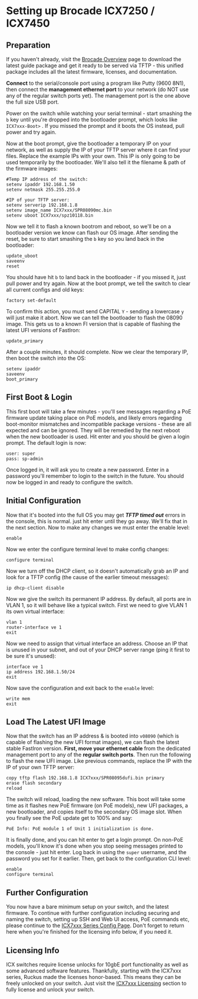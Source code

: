 # Setting up Brocade ICX7250 / ICX7450

## Preparation
If you haven't already, visit the [Brocade Overview](brocade-overview.md) page to download the latest guide package and get it ready to be served via TFTP - this unified package includes all the latest firmware, licenses, and documentation.  

**Connect** to the serial/console port using a program like Putty (9600 8N1), then connect the **management ethernet port** to your network (do NOT use any of the regular switch ports yet). The management port is the one above the full size USB port.

Power on the switch while watching your serial terminal - start smashing the `b` key until you're dropped into the bootloader prompt, which looks like `ICX7xxx-Boot>` . If you missed the prompt and it boots the OS instead, pull power and try again.

Now at the boot prompt, give the bootloader a temporary IP on your network, as well as supply the IP of your TFTP server where it can find your files. Replace the example IPs with your own. This IP is only going to be used temporarily by the bootloader. We'll also tell it the filename & path of the firmware images:
```
#Temp IP address of the switch:
setenv ipaddr 192.168.1.50
setenv netmask 255.255.255.0

#IP of your TFTP server:
setenv serverip 192.168.1.8
setenv image_name ICX7xxx/SPR08090mc.bin
setenv uboot ICX7xxx/spz10118.bin
```
Now we tell it to flash a known bootrom and reboot, so we'll be on a bootloader version we know can flash our OS image. After sending the reset, be sure to start smashing the `b` key so you land back in the bootloader:
```
update_uboot
saveenv
reset
```
You should have hit `b` to land back in the bootloader - if you missed it, just pull power and try again. Now at the boot prompt, we tell the switch to clear all current configs and old keys:
```
factory set-default
```
To confirm this action, you must send CAPITAL `Y` - sending a lowercase `y` will just make it abort. Now we can tell the bootloader to flash the 08090 image. This gets us to a known FI version that is capable of flashing the latest UFI versions of FastIron:
```
update_primary
```
After a couple minutes, it should complete. Now we clear the temporary IP, then boot the switch into the OS:
```
setenv ipaddr
saveenv
boot_primary
```
## First Boot & Login
This first boot will take a few minutes - you'll see messages regarding a PoE firmware update taking place on PoE models, and likely errors regarding boot-monitor mismatches and incompatible package versions - these are all expected and can be ignored. They will be remedied by the next reboot when the new bootloader is used. Hit enter and you should be given a login prompt. The default login is now:
```
user: super
pass: sp-admin
```
Once logged in, it will ask you to create a new password. Enter in a password you'll remember to login to the switch in the future. You should now be logged in and ready to configure the switch.

## Initial Configuration
Now that it's booted into the full OS you may get ***TFTP timed out*** errors in the console, this is normal. just hit enter until they go away. We'll fix that in the next section. Now to make any changes we must enter the enable level:
```
enable
```
Now we enter the configure terminal level to make config changes:
```
configure terminal
```
Now we turn off the DHCP client, so it doesn't automatically grab an IP and look for a TFTP config (the cause of the earlier timeout messages):
```
ip dhcp-client disable
```
Now we give the switch its permanent IP address. By default, all ports are in VLAN 1, so it will behave like a typical switch. First we need to give VLAN 1 its own virtual interface:
```
vlan 1
router-interface ve 1
exit
```
Now we need to assign that virtual interface an address. Choose an IP that is unused in your subnet, and out of your DHCP server range (ping it first to be sure it's unused):
```
interface ve 1
ip address 192.168.1.50/24
exit
```
Now save the configuration and exit back to the `enable` level:
```
write mem
exit
```

## Load The Latest UFI Image

Now that the switch has an IP address & is booted into `v08090` (which is capable of flashing the new UFI format images), we can flash the latest stable FastIron version. **First, move your ethernet cable** from the dedicated management port to any of the **regular switch ports**. Then run the following to flash the new UFI image. Like previous commands, replace the IP with the IP of your own TFTP server:
```
copy tftp flash 192.168.1.8 ICX7xxx/SPR08095dufi.bin primary
erase flash secondary
reload
```

The switch will reload, loading the new software. This boot will take some time as it flashes new PoE firmware (on PoE models), new UFI packages, a new bootloader, and copies itself to the secondary OS image slot. When you finally see the PoE update get to 100% and say:
```
PoE Info: PoE module 1 of Unit 1 initialization is done.
```
It is finally done, and you can hit enter to get a login prompt. On non-PoE models, you'll know it's done when you stop seeing messages printed to the console - just hit enter. Log back in using the `super` username, and the password you set for it earlier. Then, get back to the configuration CLI level:
```
enable
configure terminal
```

## Further Configuration

You now have a bare minimum setup on your switch, and the latest firmware. To continue with further configuration including securing and naming the switch, setting up SSH and Web UI access, PoE commands etc, please continue to the  [ICX7xxx Series Config Page](icx7xxx-adv.md). Don't forget to return here when you're finished for the licensing info below, if you need it.

## Licensing Info
ICX switches require license unlocks for 10gbE port functionality as well as some advanced software features. Thankfully, starting with the ICX7xxx series, Ruckus made the licenses honor-based. This means they can be freely unlocked on your switch. Just visit the [ICX7xxx Licensing](7xxx.md) section to fully license and unlock your switch.